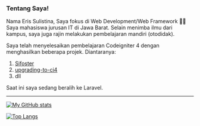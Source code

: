 ### Tentang Saya!

Nama Eris Sulistina, Saya fokus di Web Development/Web Framework 🙌🏻
Saya mahasiswa jurusan IT di Jawa Barat.
Selain menimba ilmu dari kampus, saya juga rajin melakukan pembelajaran mandiri (otodidak).

Saya telah menyelesaikan pembelajaran Codeigniter 4 dengan menghasilkan beberapa projek. Diantaranya:
1. [Sifoster](https://github.com/sejutaimpian/sifoster)
2. [upgrading-to-ci4](https://github.com/sejutaimpian/upgrading-to-ci4)
3. dll

Saat ini saya sedang beralih ke Laravel.
<hr>

[![My GitHub stats](https://github-readme-stats.vercel.app/api?username=sejutaimpian&show_icons=true&count_private=true&theme=github_dark&include_all_commits=true)](https://github.com/anuraghazra/github-readme-stats)

[![Top Langs](https://github-readme-stats.vercel.app/api/top-langs/?username=sejutaimpian&layout=compact&theme=dark)](https://github.com/anuraghazra/github-readme-stats)
